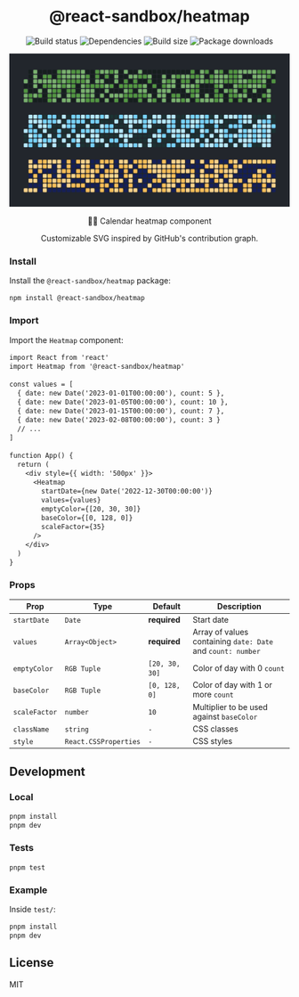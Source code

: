 <h1 align="center">
  @react-sandbox/heatmap
</h1>

<p align="center">
  <img src="https://img.shields.io/github/actions/workflow/status/react-sandbox/heatmap/playwright.yml" alt="Build status" />
  <img src="https://img.shields.io/badge/dependencies-0-brightgreen" alt="Dependencies" />
  <img src="https://img.shields.io/bundlephobia/minzip/@react-sandbox/heatmap?color=%234ba0f6" alt="Build size" />
  <img src="https://img.shields.io/npm/dt/@react-sandbox/heatmap?color=%234ba0f6" alt="Package downloads" />
</p>

<p align="center">
  <img src="example.png" alt="Example" />
</p>

<p align="center">
  📅🔥 Calendar heatmap component
</p>

<p align="center">
  Customizable SVG inspired by GitHub's contribution graph.
</p>

### Install

Install the `@react-sandbox/heatmap` package:

```
npm install @react-sandbox/heatmap
```

### Import

Import the `Heatmap` component:

```tsx
import React from 'react'
import Heatmap from '@react-sandbox/heatmap'

const values = [
  { date: new Date('2023-01-01T00:00:00'), count: 5 },
  { date: new Date('2023-01-05T00:00:00'), count: 10 },
  { date: new Date('2023-01-15T00:00:00'), count: 7 },
  { date: new Date('2023-02-08T00:00:00'), count: 3 }
  // ...
]

function App() {
  return (
    <div style={{ width: '500px' }}>
      <Heatmap
        startDate={new Date('2022-12-30T00:00:00')}
        values={values}
        emptyColor={[20, 30, 30]}
        baseColor={[0, 128, 0]}
        scaleFactor={35}
      />
    </div>
  )
}
```

### Props

| Prop          | Type                  | Default        | Description                                                 |
| ------------- | --------------------- | -------------- | ----------------------------------------------------------- |
| `startDate`   | `Date`                | **required**   | Start date                                                  |
| `values`      | `Array<Object>`       | **required**   | Array of values containing `date: Date` and `count: number` |
| `emptyColor`  | `RGB Tuple`           | `[20, 30, 30]` | Color of day with 0 `count`                                 |
| `baseColor`   | `RGB Tuple`           | `[0, 128, 0]`  | Color of day with 1 or more `count`                         |
| `scaleFactor` | `number`              | `10`           | Multiplier to be used against `baseColor`                   |
| `className`   | `string`              | `-`            | CSS classes                                                 |
| `style`       | `React.CSSProperties` | `-`            | CSS styles                                                  |

## Development

### Local

```
pnpm install
pnpm dev
```

### Tests

```
pnpm test
```

### Example

Inside `test/`:

```
pnpm install
pnpm dev
```

## License

MIT
